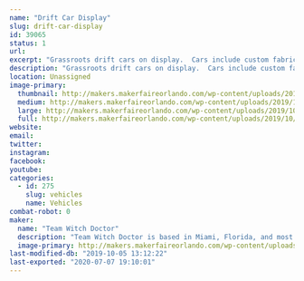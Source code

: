 ```yaml
---
name: "Drift Car Display"
slug: drift-car-display
id: 39065
status: 1
url: 
excerpt: "Grassroots drift cars on display.  Cars include custom fabrication, bodywork, paint, motor swaps, electrical wiring, lights/sounds, etc."
description: "Grassroots drift cars on display.  Cars include custom fabrication, bodywork, paint, motor swaps, electrical wiring, lights/sounds, etc."
location: Unassigned
image-primary:
  thumbnail: http://makers.makerfaireorlando.com/wp-content/uploads/2019/10/40001187_1764759160307804_1435734973515563008_o-150x150.jpg
  medium: http://makers.makerfaireorlando.com/wp-content/uploads/2019/10/40001187_1764759160307804_1435734973515563008_o-300x199.jpg
  large: http://makers.makerfaireorlando.com/wp-content/uploads/2019/10/40001187_1764759160307804_1435734973515563008_o-1024x679.jpg
  full: http://makers.makerfaireorlando.com/wp-content/uploads/2019/10/40001187_1764759160307804_1435734973515563008_o.jpg
website: 
email: 
twitter: 
instagram: 
facebook: 
youtube: 
categories:
  - id: 275
    slug: vehicles
    name: Vehicles
combat-robot: 0
maker:
  name: "Team Witch Doctor"
  description: "Team Witch Doctor is based in Miami, Florida, and most recently competed in BattleBots on ABC with their multi-bot Witch Doctor and Shaman. The team has been competing combat robots ranging from 150 grams to 250 pounds for the last 10+ years."
  image-primary: http://makers.makerfaireorlando.com/wp-content/uploads/2019/07/Witch-Doctor-Team-S2019-1024x683.jpg
last-modified-db: "2019-10-05 13:12:22"
last-exported: "2020-07-07 19:10:01"
---
```


